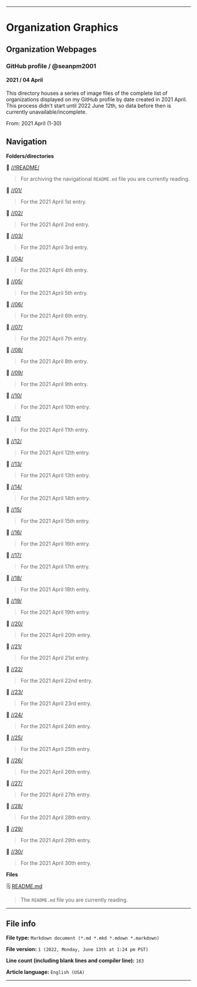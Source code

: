 
***

# Organization Graphics

## Organization Webpages

### GitHub profile / @seanpm2001

#### 2021 / 04 April

This directory houses a series of image files of the complete list of organizations displayed on my GitHub profile by date created in 2021 April. This process didn't start until 2022 June 12th, so data before then is currently unavailable/incomplete.

From: 2021 April (1-30)

## Navigation

**Folders/directories**

📁 [//!README/](/OrganizationGraphics/Organization_webpages/GitHub_Profile/@seanpm2001/2021/04_April/!README/)

> For archiving the navigational `README.md` file you are currently reading.

📁 [//01/](/OrganizationGraphics/Organization_webpages/GitHub_Profile/@seanpm2001/2021/04_April/01/)

> For the 2021 April 1st entry.

📁 [//02/](/OrganizationGraphics/Organization_webpages/GitHub_Profile/@seanpm2001/2021/04_April/02/)

> For the 2021 April 2nd entry.

📁 [//03/](/OrganizationGraphics/Organization_webpages/GitHub_Profile/@seanpm2001/2021/04_April/03/)

> For the 2021 April 3rd entry.

📁 [//04/](/OrganizationGraphics/Organization_webpages/GitHub_Profile/@seanpm2001/2021/04_April/04/)

> For the 2021 April 4th entry.

📁 [//05/](/OrganizationGraphics/Organization_webpages/GitHub_Profile/@seanpm2001/2021/04_April/05/)

> For the 2021 April 5th entry.

📁 [//06/](/OrganizationGraphics/Organization_webpages/GitHub_Profile/@seanpm2001/2021/04_April/06/)

> For the 2021 April 6th entry.

📁 [//07/](/OrganizationGraphics/Organization_webpages/GitHub_Profile/@seanpm2001/2021/04_April/07/)

> For the 2021 April 7th entry.

📁 [//08/](/OrganizationGraphics/Organization_webpages/GitHub_Profile/@seanpm2001/2021/04_April/08/)

> For the 2021 April 8th entry.

📁 [//09/](/OrganizationGraphics/Organization_webpages/GitHub_Profile/@seanpm2001/2021/04_April/09/)

> For the 2021 April 9th entry.

📁 [//10/](/OrganizationGraphics/Organization_webpages/GitHub_Profile/@seanpm2001/2021/04_April/10/)

> For the 2021 April 10th entry.

📁 [//11/](/OrganizationGraphics/Organization_webpages/GitHub_Profile/@seanpm2001/2021/04_April/11/)

> For the 2021 April 11th entry.

📁 [//12/](/OrganizationGraphics/Organization_webpages/GitHub_Profile/@seanpm2001/2021/04_April/12/)

> For the 2021 April 12th entry.

📁 [//13/](/OrganizationGraphics/Organization_webpages/GitHub_Profile/@seanpm2001/2021/04_April/13/)

> For the 2021 April 13th entry.

📁 [//14/](/OrganizationGraphics/Organization_webpages/GitHub_Profile/@seanpm2001/2021/04_April/14/)

> For the 2021 April 14th entry.

📁 [//15/](/OrganizationGraphics/Organization_webpages/GitHub_Profile/@seanpm2001/2021/04_April/15/)

> For the 2021 April 15th entry.

📁 [//16/](/OrganizationGraphics/Organization_webpages/GitHub_Profile/@seanpm2001/2021/04_April/16/)

> For the 2021 April 16th entry.

📁 [//17/](/OrganizationGraphics/Organization_webpages/GitHub_Profile/@seanpm2001/2021/04_April/17/)

> For the 2021 April 17th entry.

📁 [//18/](/OrganizationGraphics/Organization_webpages/GitHub_Profile/@seanpm2001/2021/04_April/18/)

> For the 2021 April 18th entry.

📁 [//19/](/OrganizationGraphics/Organization_webpages/GitHub_Profile/@seanpm2001/2021/04_April/19/)

> For the 2021 April 19th entry.

📁 [//20/](/OrganizationGraphics/Organization_webpages/GitHub_Profile/@seanpm2001/2021/04_April/20/)

> For the 2021 April 20th entry.

📁 [//21/](/OrganizationGraphics/Organization_webpages/GitHub_Profile/@seanpm2001/2021/04_April/21/)

> For the 2021 April 21st entry.

📁 [//22/](/OrganizationGraphics/Organization_webpages/GitHub_Profile/@seanpm2001/2021/04_April/22/)

> For the 2021 April 22nd entry.

📁 [//23/](/OrganizationGraphics/Organization_webpages/GitHub_Profile/@seanpm2001/2021/04_April/23/)

> For the 2021 April 23rd entry.

📁 [//24/](/OrganizationGraphics/Organization_webpages/GitHub_Profile/@seanpm2001/2021/04_April/24/)

> For the 2021 April 24th entry.

📁 [//25/](/OrganizationGraphics/Organization_webpages/GitHub_Profile/@seanpm2001/2021/04_April/25/)

> For the 2021 April 25th entry.

📁 [//26/](/OrganizationGraphics/Organization_webpages/GitHub_Profile/@seanpm2001/2021/04_April/26/)

> For the 2021 April 26th entry.

📁 [//27/](/OrganizationGraphics/Organization_webpages/GitHub_Profile/@seanpm2001/2021/04_April/27/)

> For the 2021 April 27th entry.

📁 [//28/](/OrganizationGraphics/Organization_webpages/GitHub_Profile/@seanpm2001/2021/04_April/28/)

> For the 2021 April 28th entry.

📁 [//29/](/OrganizationGraphics/Organization_webpages/GitHub_Profile/@seanpm2001/2021/04_April/29/)

> For the 2021 April 29th entry.

📁 [//30/](/OrganizationGraphics/Organization_webpages/GitHub_Profile/@seanpm2001/2021/04_April/30/)

> For the 2021 April 30th entry.

**Files**

🗒️ [README.md](/OrganizationGraphics/Organization_webpages/GitHub_Profile/@seanpm2001/2021/04_April/README.md)

> The `README.md` file you are currently reading.

***

## File info

**File type:** `Markdown document (*.md *.mkd *.mdown *.markdown)`

**File version:** `1 (2022, Monday, June 13th at 1:24 pm PST)`

**Line count (including blank lines and compiler line):** `163`

**Article language:** `English (USA)`

***
